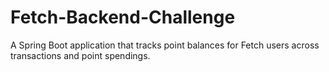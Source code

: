 # Fetch-Backend-Challenge
A Spring Boot application that tracks point balances for Fetch users across transactions and point spendings.
